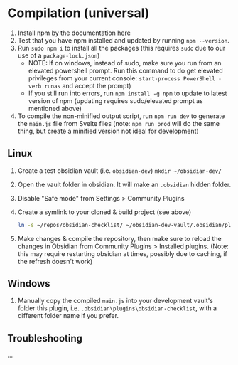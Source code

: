 # Compilation (universal)

1. Install npm by the documentation [here](https://docs.npmjs.com/downloading-and-installing-node-js-and-npm)
2. Test that you have npm installed and updated by running `npm --version`.
3. Run `sudo npm i` to install all the packages (this requires `sudo` due to our use of a `package-lock.json`)
   - NOTE: If on windows, instead of sudo, make sure you run from an elevated powershell prompt. Run this command to do get elevated privileges from your current console: `start-process PowerShell -verb runas` and accept the prompt)
   - If you still run into errors, run `npm install -g npm` to update to latest version of npm (updating requires sudo/elevated prompt as mentioned above)
4. To compile the non-minified output script, run `npm run dev` to generate the `main.js` file from Svelte files (note: `npm run prod` will do the same thing, but create a minified version not ideal for development)

## Linux

1. Create a test obsidian vault (i.e. `obsidian-dev`)
   `mkdir ~/obsidian-dev/`
2. Open the vault folder in obsidian. It will make an `.obsidian` hidden folder.
3. Disable "Safe mode" from Settings > Community Plugins
4. Create a symlink to your cloned & build project (see above)

   ```bash
   ln -s ~/repos/obsidian-checklist/ ~/obsidian-dev-vault/.obsidian/plugins/obsidian-checklist
   ```

5. Make changes & compile the repository, then make sure to reload the changes in Obsidian from Community Plugins > Installed plugins. (Note: this may require restarting obsidian at times, possibly due to caching, if the refresh doesn't work)

## Windows

1. Manually copy the compiled `main.js` into your development vault's folder this plugin, i.e. `.obsidian\plugins\obsidian-checklist`, with a different folder name if you prefer.

## Troubleshooting

...

